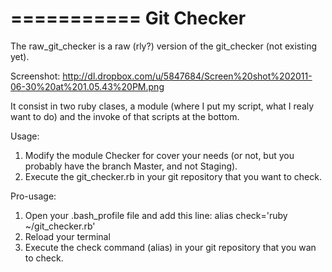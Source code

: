 ===========
Git Checker
===========

The raw_git_checker is a raw (rly?) version of the git_checker (not existing yet).

Screenshot: http://dl.dropbox.com/u/5847684/Screen%20shot%202011-06-30%20at%201.05.43%20PM.png

It consist in two ruby clases, a module (where I put my script, what I realy want to do) and the invoke of that scripts at the bottom.

Usage:

1. Modify the module Checker for cover your needs (or not, but you probably have the branch Master, and not Staging).
2. Execute the git_checker.rb in your git repository that you want to check. 	 

Pro-usage:
1. Open your .bash_profile file and add this line:
alias check='ruby ~/git_checker.rb'
2. Reload your terminal
3. Execute the check command (alias) in your git repository that you wan to check.
